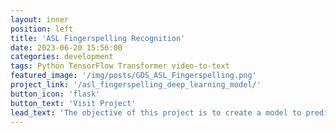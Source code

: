 ```yaml
---
layout: inner
position: left
title: 'ASL Fingerspelling Recognition'
date: 2023-06-20 15:56:00
categories: development
tags: Python TensorFlow Transformer video-to-text
featured_image: '/img/posts/GDS_ASL_Fingerspelling.png'
project_link: '/asl_fingerspelling_deep_learning_model/'
button_icon: 'flask'
button_text: 'Visit Project'
lead_text: 'The objective of this project is to create a model to predict and translate American Sign Language (ASL) fingerspelling from a set of video frames into text.'
---
```

